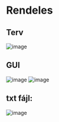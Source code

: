 # Rendeles
## Terv
![image](https://github.com/Wendesday36/Rendeles/assets/115298982/137d7802-0a3b-4569-8265-3c6ccaa7275a)
## GUI
![image](https://github.com/Wendesday36/Rendeles/assets/115298982/d91d1a7b-6122-4dbd-95b2-247a70b0a421)
![image](https://github.com/Wendesday36/Rendeles/assets/115298982/8df01c2e-08a1-4529-aa01-20fcf2b99ffb)
## txt fájl:
![image](https://github.com/Wendesday36/Rendeles/assets/115298982/889bfa06-8168-40d1-96d2-f3726f3a3109)




